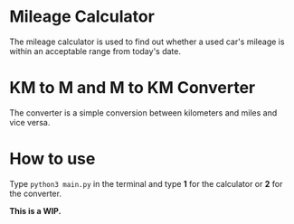 # Mileage Calculator

The mileage calculator is used to find out whether a used car's mileage is within an acceptable range from today's date.

# KM to M and M to KM Converter

The converter is a simple conversion between kilometers and miles and vice versa.

# How to use

Type `python3 main.py` in the terminal and type **1** for the calculator or **2** for the converter.

**This is a WIP.**